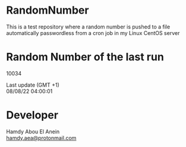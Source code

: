 # RandomNumber    
This is a test repository where a random number is pushed to a file automatically passwordless from a cron job in my Linux CentOS server    
# Random Number of the last run   
10034
      
Last update (GMT +1)    
08/08/22 04:00:01
# Developer    
Hamdy Abou El Anein   
hamdy.aea@protonmail.com
